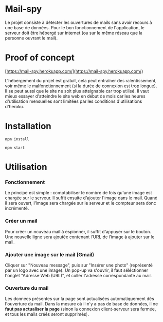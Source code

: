 # Mail-spy

Le projet consiste à détecter les ouvertures de mails sans avoir recours à une base de données. Pour le bon fonctionnement de l'application, le serveur doit être hébergé sur internet (ou sur le même réseau que la personne ouvrant le mail).

# Proof of concept

[https://mail-spy.herokuapp.com/](https://mail-spy.herokuapp.com/)

L'hébergement du projet est gratuit, cela peut entraîner des ralentissement, voir même le malfonctionnement (si la durée de connexion est trop longue). Il se peut aussi que le site ne soit plus atteignable car trop utilisé. Il vaut mieux essayer d'atteindre le site web en début de mois car les heures d'utilisation mensuelles sont limitées par les conditions d'utilisations d'heroku.

# Installation

`npm install`

`npm start`

# Utilisation

### Fonctionnement

Le principe est simple : comptabiliser le nombre de fois qu'une image est chargée sur le serveur. Il suffit ensuite d'ajouter l'image dans le mail. Quand il sera ouvert, l'image sera chargée sur le serveur et le compteur sera donc incrémenté.

### Créer un mail

Pour créer un nouveau mail à espionner, il suffit d'appuyer sur le bouton. Une nouvelle ligne sera ajoutée contenant l'URL de l'image à ajouter sur le mail.

### Ajouter une image sur le mail (Gmail)

Cliquer sur "Nouveau message", puis sur "Insérer une photo" (représenté par un logo avec une image). Un pop-up va s'ouvrir, il faut séléctionner l'onglet "Adresse Web (URL)", et coller l'adresse correspondante au mail.

### Ouverture du mail

Les données présentes sur la page sont actualisées automatiquement dès l'ouverture du mail. Dans la mesure où il n'y a pas de base de données, il ne **faut pas actualiser la page** (sinon la connexion client-serveur sera fermée, et tous les mails créés seront supprimés).